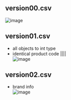 ## version00.csv
![image](https://user-images.githubusercontent.com/56889151/91126872-fc1bd780-e6df-11ea-9a28-0356351e8f65.png)

## version01.csv
- all objects to int type
- identical product code
||||  
![image](https://user-images.githubusercontent.com/52376448/91631930-643c2780-ea18-11ea-87f7-70b40df53504.png)

## version02.csv
- brand info  
![image](https://user-images.githubusercontent.com/52376448/91631952-8d5cb800-ea18-11ea-8873-54959da6bbf4.png)
